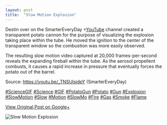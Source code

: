 ```yaml
---
layout: post
title:  "Slow Motion Explosion"
---
```


Destin over on the SmarterEveryDay
+[YouTube](https://plus.google.com/115229808208707341778) channel created a
transparent potato cannon for the purpose of visualizing the explosion taking
place within the tube. He moved the ignition to the center of the transparent
window so the combustion was more easily observed.  
  
The resulting slow motion video captured at 20,000 frames-per-second reveals
the expanding fireball within the tube. As the aerosol propellent combusts, it
causes a rapid increase in pressure that eventually forces the potato out of
the barrel.  
  
Source: <https://youtu.be/_TNSUIsjdpY> (SmarterEveryDay)  
  
[#ScienceGIF](https://plus.google.com/s/%23ScienceGIF/posts)
[#Science](https://plus.google.com/s/%23Science/posts)
[#GIF](https://plus.google.com/s/%23GIF/posts)
[#PotatoGun](https://plus.google.com/s/%23PotatoGun/posts)
[#Potato](https://plus.google.com/s/%23Potato/posts)
[#Gun](https://plus.google.com/s/%23Gun/posts)
[#Explosion](https://plus.google.com/s/%23Explosion/posts)
[#SlowMotion](https://plus.google.com/s/%23SlowMotion/posts)
[#Slow](https://plus.google.com/s/%23Slow/posts)
[#Motion](https://plus.google.com/s/%23Motion/posts)
[#SlowMo](https://plus.google.com/s/%23SlowMo/posts)
[#Fire](https://plus.google.com/s/%23Fire/posts)
[#Gas](https://plus.google.com/s/%23Gas/posts)
[#Smoke](https://plus.google.com/s/%23Smoke/posts)
[#Flame](https://plus.google.com/s/%23Flame/posts)

[View Original Post on Google+](https://plus.google.com/+ColinSullender/posts/JqtR55eVKV2)

![Slow Motion Explosion](/assets/img/2016-06-23-Slow-Motion-Explosion.gif)
